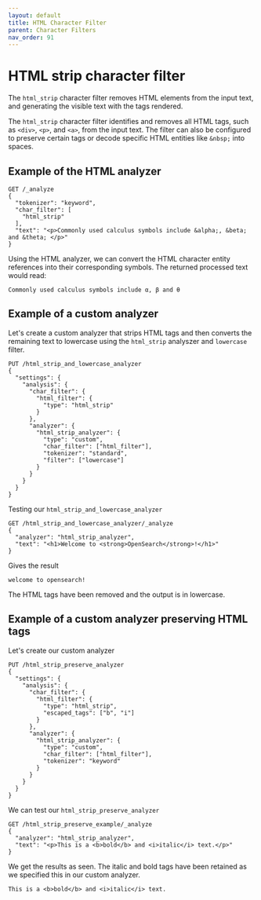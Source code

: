 ```yaml
---
layout: default
title: HTML Character Filter
parent: Character Filters
nav_order: 91
---
```


# HTML strip character filter
The `html_strip` character filter removes HTML elements from the input text, and generating the visible text with the tags rendered.

The `html_strip` character filter identifies and removes all HTML tags, such as `<div>`, `<p>`, and `<a>`, from the input text. The filter can also be configured to preserve certain tags or decode specific HTML entities like `&nbsp;` into spaces.

## Example of the HTML analyzer
```
GET /_analyze
{
  "tokenizer": "keyword",
  "char_filter": [
    "html_strip"
  ],
  "text": "<p>Commonly used calculus symbols include &alpha;, &beta; and &theta; </p>"
}
```
Using the HTML analyzer, we can convert the HTML character entity references into their corresponding symbols. The returned processed text would read:

```
Commonly used calculus symbols include α, β and θ 
```

## Example of a custom analyzer 

Let's create a custom analyzer that strips HTML tags and then converts the remaining text to lowercase using the `html_strip` analyszer and `lowercase` filter.
```
PUT /html_strip_and_lowercase_analyzer
{
  "settings": {
    "analysis": {
      "char_filter": {
        "html_filter": {
          "type": "html_strip"
        }
      },
      "analyzer": {
        "html_strip_analyzer": {
          "type": "custom",
          "char_filter": ["html_filter"],
          "tokenizer": "standard",
          "filter": ["lowercase"]
        }
      }
    }
  }
}
```
Testing our `html_strip_and_lowercase_analyzer`
```
GET /html_strip_and_lowercase_analyzer/_analyze
{
  "analyzer": "html_strip_analyzer",
  "text": "<h1>Welcome to <strong>OpenSearch</strong>!</h1>"
}
```
Gives the result
```
welcome to opensearch!
```
The HTML tags have been removed and the output is in lowercase.

## Example of a custom analyzer preserving HTML tags
Let's create our custom analyzer
```
PUT /html_strip_preserve_analyzer
{
  "settings": {
    "analysis": {
      "char_filter": {
        "html_filter": {
          "type": "html_strip",
          "escaped_tags": ["b", "i"]
        }
      },
      "analyzer": {
        "html_strip_analyzer": {
          "type": "custom",
          "char_filter": ["html_filter"],
          "tokenizer": "keyword"
        }
      }
    }
  }
}
```
We can test our `html_strip_preserve_analyzer`  
```
GET /html_strip_preserve_example/_analyze
{
  "analyzer": "html_strip_analyzer",
  "text": "<p>This is a <b>bold</b> and <i>italic</i> text.</p>"
}

```
We get the results as seen. The italic and bold tags have been retained as we specified this in our custom analyzer.
```
This is a <b>bold</b> and <i>italic</i> text.
```
